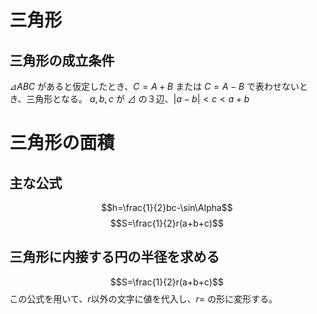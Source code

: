 # 三角形
## 三角形の成立条件
$⊿ABC$ があると仮定したとき、$C=A+B$ または $C=A-B$ で表わせないとき、三角形となる。
$a,b,c$ が $⊿$ の３辺、$|a-b| < c < a+b$ <br>

# 三角形の面積
## 主な公式
$$h=\frac{1}{2}bc-\sin\Alpha$$
$$S=\frac{1}{2}r(a+b+c)$$
## 三角形に内接する円の半径を求める
$$S=\frac{1}{2}r(a+b+c)$$
この公式を用いて、$r$以外の文字に値を代入し、$r=$ の形に変形する。